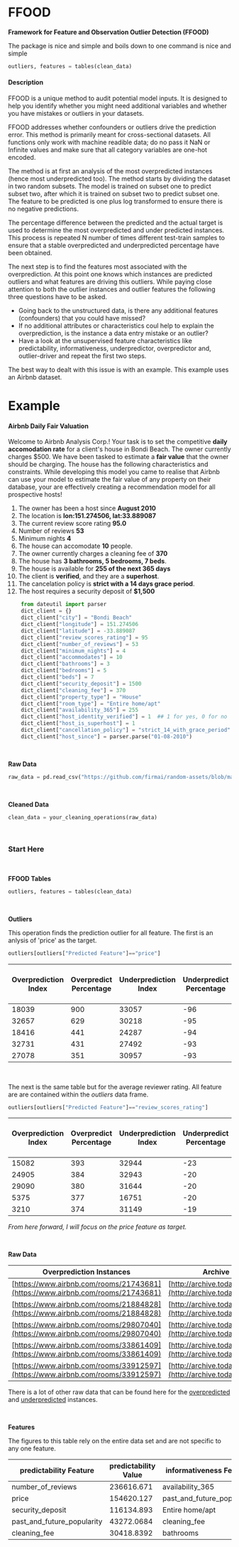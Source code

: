 # FFOOD
**Framework for Feature and Observation Outlier Detection (FFOOD)**

The package is nice and simple and boils down to one command is nice and simple

```python
outliers, features = tables(clean_data)
```

#### Description

FFOOD is a unique method to audit potential model inputs. It is designed to help you identify whether you might need additional variables and whether you have mistakes or outliers in your datasets.

FFOOD addresses whether confounders or outliers drive the prediction error. This method is primarily meant for cross-sectional datasets. All functions only work with machine readible data; do no pass it NaN or Infinite values and make sure that all category variables are one-hot encoded.

The method is at first an analysis of the most overpredicted instances (hence most underpredicted too). The method starts by dividing the dataset in two random subsets. The model is trained on subset one to predict subset two, after which it is trained on subset two to predict subset one. The feature to be predicted is one plus log transformed to ensure there is no negative predictions.

The percentage difference between the predicted and the actual target is used to determine the most overpredicted and under predicted instances. This process is repeated N number of times different test-train samples to ensure that a stable overpredicted and underpredicted percentage have been obtained.

The next step is to find the features most associated with the overprediction. At this point one knows which instances are predicted outliers and what features are driving this outliers. While paying close attention to both the outlier instances and outlier features the following three questions have to be asked.


- Going back to the unstructured data, is there any additional features (confounders) that you could have missed?
- If no additional attributes or characteristics coul help to explain the overprediction, is the instance a data entry mistake or an outlier?
- Have a look at the unsupervised feature characteristics like predictability, informativeness, underpredictor, overpredictor and, outlier-driver and repeat the first two steps.

The best way to dealt with this issue is with an example. This example uses an Airbnb dataset. 

# Example

#### Airbnb Daily Fair Valuation


Welcome to Airbnb Analysis Corp.! Your task is to set the competitive ****daily accomodation rate**** for a client's house in Bondi Beach. The owner currently charges $500. We have been tasked to estimate a ****fair value**** that the owner should be charging. The house has the following characteristics and constraints. While developing this model you came to realise that Airbnb can use your model to estimate the fair value of any property on their database, your are effectively creating a recommendation model for all prospective hosts!

1. The owner has been a host since ****August 2010****
1. The location is ****lon:151.274506, lat:33.889087****
1. The current review score rating ****95.0****
1. Number of reviews ****53****
1. Minimum nights ****4****
1. The house can accomodate ****10**** people.
1. The owner currently charges a cleaning fee of ****370****
1. The house has ****3 bathrooms, 5 bedrooms, 7 beds****.
1. The house is available for ****255 of the next 365 days****
1. The client is ****verified****, and they are a ****superhost****.
1. The cancelation policy is ****strict with a 14 days grace period****.
1. The host requires a security deposit of ****$1,500****

```python
    from dateutil import parser
    dict_client = {}
    dict_client["city"] = "Bondi Beach"
    dict_client["longitude"] = 151.274506
    dict_client["latitude"] = -33.889087
    dict_client["review_scores_rating"] = 95
    dict_client["number_of_reviews"] = 53
    dict_client["minimum_nights"] = 4
    dict_client["accommodates"] = 10
    dict_client["bathrooms"] = 3
    dict_client["bedrooms"] = 5
    dict_client["beds"] = 7
    dict_client["security_deposit"] = 1500
    dict_client["cleaning_fee"] = 370
    dict_client["property_type"] = "House"
    dict_client["room_type"] = "Entire home/apt"
    dict_client["availability_365"] = 255
    dict_client["host_identity_verified"] = 1  ## 1 for yes, 0 for no
    dict_client["host_is_superhost"] = 1
    dict_client["cancellation_policy"] = "strict_14_with_grace_period"
    dict_client["host_since"] = parser.parse("01-08-2010")
```
<br />

**Raw Data**

```python
raw_data = pd.read_csv("https://github.com/firmai/random-assets/blob/master/listings.csv?raw=true")
```

<br />

**Cleaned Data**

```python
clean_data = your_cleaning_operations(raw_data)
```

<br />

### Start Here

<br />

**FFOOD Tables**

```python
outliers, features = tables(clean_data)
````

<br />

**Outliers**

This operation finds the prediction outlier for all feature. The first is an anlysis of 'price' as the target. 

```python
outliers[outliers["Predicted Feature"]=="price"]
```

| Overprediction Index | Overpredict Percentage | Underprediction Index | Underpredict Percentage | Predicted Feature | Top Feature          | ABS SHAP Value | Larger Feature Leads to Overprediction (FLO) | FLO Value  | Larger Feature Leads to Underprediction (FLU) | FLU Value  |
| -------------------- | ---------------------- | --------------------- | ----------------------- | ----------------- | -------------------- | -------------- | -------------------------------------------- | ---------- | --------------------------------------------- | ---------- |
| 18039                | 900                    | 33057                 | -96                     | price             | Entire home/apt      | 204941.78      | Private room                                 | 5678.24536 | bathrooms                                     | 2219.96877 |
| 32657                | 629                    | 30218                 | -95                     | price             | accommodates         | 184487.462     | security_deposit                             | 903.426214 | Entire home/apt                               | 846.470856 |
| 18416                | 441                    | 24287                 | -94                     | price             | bathrooms            | 164815.563     | longitude                                    | 237.58082  | bathrooms_per_person                          | 503.535783 |
| 32731                | 431                    | 27492                 | -93                     | price             | bedrooms             | 122461.56      | cleaning_fee                                 | 191.342111 | accommodates                                  | 445.722047 |
| 27078                | 351                    | 30957                 | -93                     | price             | bathrooms_per_person | 96394.2702     | beds                                         | 105.192666 | Shared room                                   | 394.079955 |

<br />

The next is the same table but for the average reviewer rating. All feature are are contained within the *outliers* data frame.

```python
outliers[outliers["Predicted Feature"]=="review_scores_rating"]
```

| Overprediction Index | Overpredict Percentage | Underprediction Index | Underpredict Percentage | Predicted Feature    | Top Feature                | ABS SHAP Value | Larger Feature Leads to Overprediction (FLO) | FLO Value  | Larger Feature Leads to Underprediction (FLU) | FLU Value  |
| -------------------- | ---------------------- | --------------------- | ----------------------- | -------------------- | -------------------------- | -------------- | -------------------------------------------- | ---------- | --------------------------------------------- | ---------- |
| 15082                | 393                    | 32944                 | -23                     | review_scores_rating | number_of_reviews          | 17494.1253     | bedrooms                                     | 205.592071 | Private room                                  | 304.302714 |
| 24905                | 384                    | 32943                 | -20                     | review_scores_rating | past_and_future_popularity | 13891.5491     | security_deposit                             | 194.578755 | accommodates                                  | 124.632332 |
| 29090                | 380                    | 31644                 | -20                     | review_scores_rating | latitude                   | 2382.14212     | host_identity_verified                       | 95.738997  | number_of_reviews                             | 68.089677  |
| 5375                 | 377                    | 16751                 | -20                     | review_scores_rating | accommodates               | 2242.57177     | latitude                                     | 62.409664  | longitude                                     | 62.943133  |
| 3210                 | 374                    | 31149                 | -19                     | review_scores_rating | host_is_superhost          | 1933.74017     | host_is_superhost                            | 13.874651  | bathrooms_per_person                          | 39.594302  |



*From here forward, I will focus on the price feature as target.*

<br />

**Raw Data**


| Overprediction Instances                                                       | Archive                                                  | Underprediction Instances                                                      | Archive                                                  |
| ------------------------------------------------------------------------------ | -------------------------------------------------------- | ------------------------------------------------------------------------------ | -------------------------------------------------------- |
| [https://www.airbnb.com/rooms/21743681](https://www.airbnb.com/rooms/21743681) | [http://archive.today/BR1ss](http://archive.today/BR1ss) | [https://www.airbnb.com/rooms/26932284](https://www.airbnb.com/rooms/26932284) | [http://archive.today/i2AjM](http://archive.today/i2AjM) |
| [https://www.airbnb.com/rooms/21884828](https://www.airbnb.com/rooms/21884828) | [http://archive.today/dIyVM](http://archive.today/dIyVM) | [https://www.airbnb.com/rooms/30043604](https://www.airbnb.com/rooms/30043604) | [http://archive.today/ttcqI](http://archive.today/ttcqI) |
| [https://www.airbnb.com/rooms/29807040](https://www.airbnb.com/rooms/29807040) | [http://archive.today/3I9GP](http://archive.today/3I9GP) | [https://www.airbnb.com/rooms/31601306](https://www.airbnb.com/rooms/31601306) | [http://archive.today/uc8m3](http://archive.today/uc8m3) |
| [https://www.airbnb.com/rooms/33861409](https://www.airbnb.com/rooms/33861409) | [http://archive.today/EPLdO](http://archive.today/EPLdO) | [https://www.airbnb.com/rooms/32384612](https://www.airbnb.com/rooms/32384612) | [http://archive.today/EDKtZ](http://archive.today/EDKtZ) |
| [https://www.airbnb.com/rooms/33912597](https://www.airbnb.com/rooms/33912597) | [http://archive.today/IeHQ9](http://archive.today/IeHQ9) | [https://www.airbnb.com/rooms/34231022](https://www.airbnb.com/rooms/34231022) | [http://archive.today/SclC0](http://archive.today/SclC0) |





There is a lot of other raw data that can be found here for the [overpredicted](https://github.com/firmai/FFOOD/blob/master/raw/Over.csv) and [underpredicted](https://github.com/firmai/FFOOD/blob/master/raw/Under.csv) instances. 

</br >

**Features**

The figures to this table rely on the entire data set and are not specific to any one feature.

| predictability Feature     | predictability Value | informativeness Feature    | informativeness Value | overpredictor Feature | overpredictor Value | underpredictor Feature     | underpredictor Value | outlier_driver Feature | outlier_driver Value |
| -------------------------- | -------------------- | -------------------------- | --------------------- | --------------------- | ------------------- | -------------------------- | -------------------- | ---------------------- | -------------------- |
| number_of_reviews          | 236616.671           | availability_365           | 249729.3              | Private room          | 1742.98441          | accommodates               | 3961.16197           | availability_365       | 16876.2              |
| price                      | 154620.127           | past_and_future_popularity | 149925.182            | bedrooms              | 1359.6978           | past_and_future_popularity | 1847.40775           | number_of_reviews      | 1414.2               |
| security_deposit           | 116134.893           | Entire home/apt            | 82007.025             | bathrooms_per_person  | 976.245801          | host_is_superhost          | 922.621391           | minimum_nights         | 842.2                |
| past_and_future_popularity | 43272.0684           | cleaning_fee               | 64619.9799            | bedrooms_per_person   | 500.608543          | bathrooms_per_person       | 904.433052           | price                  | 644.6                |
| cleaning_fee               | 30418.8392           | bathrooms                  | 55519.1308            | Hotel room            | 338.967136          | bathrooms                  | 824.314968           | beds                   | 475.6                |



